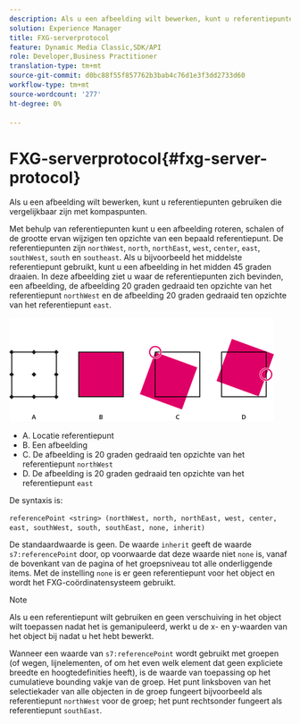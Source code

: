 ```yaml
---
description: Als u een afbeelding wilt bewerken, kunt u referentiepunten gebruiken die vergelijkbaar zijn met kompaspunten.
solution: Experience Manager
title: FXG-serverprotocol
feature: Dynamic Media Classic,SDK/API
role: Developer,Business Practitioner
translation-type: tm+mt
source-git-commit: d0bc88f55f857762b3bab4c76d1e3f3dd2733d60
workflow-type: tm+mt
source-wordcount: '277'
ht-degree: 0%

---
```



# FXG-serverprotocol{#fxg-server-protocol}

Als u een afbeelding wilt bewerken, kunt u referentiepunten gebruiken die vergelijkbaar zijn met kompaspunten.

Met behulp van referentiepunten kunt u een afbeelding roteren, schalen of de grootte ervan wijzigen ten opzichte van een bepaald referentiepunt. De referentiepunten zijn `northWest`, `north`, `northEast`, `west`, `center`, `east`, `southWest`, `south` en `southeast`. Als u bijvoorbeeld het middelste referentiepunt gebruikt, kunt u een afbeelding in het midden 45 graden draaien. In deze afbeelding ziet u waar de referentiepunten zich bevinden, een afbeelding, de afbeelding 20 graden gedraaid ten opzichte van het referentiepunt `northWest` en de afbeelding 20 graden gedraaid ten opzichte van het referentiepunt `east`.

![](assets/wp_ref_points.png)

* A. Locatie referentiepunt
* B. Een afbeelding
* C. De afbeelding is 20 graden gedraaid ten opzichte van het referentiepunt `northWest`
* D. De afbeelding is 20 graden gedraaid ten opzichte van het referentiepunt `east`

De syntaxis is:

`referencePoint <string> (northWest, north, northEast, west, center, east, southWest, south, southEast, none, inherit)`

De standaardwaarde is geen. De waarde `inherit` geeft de waarde `s7:referencePoint` door, op voorwaarde dat deze waarde niet `none` is, vanaf de bovenkant van de pagina of het groepsniveau tot alle onderliggende items. Met de instelling `none` is er geen referentiepunt voor het object en wordt het FXG-coördinatensysteem gebruikt.

>[!NOTE]
>
>Als u een referentiepunt wilt gebruiken en geen verschuiving in het object wilt toepassen nadat het is gemanipuleerd, werkt u de x- en y-waarden van het object bij nadat u het hebt bewerkt.

Wanneer een waarde van `s7:referencePoint` wordt gebruikt met groepen (of wegen, lijnelementen, of om het even welk element dat geen expliciete breedte en hoogtedefinities heeft), is de waarde van toepassing op het cumulatieve bounding vakje van de groep. Het punt linksboven van het selectiekader van alle objecten in de groep fungeert bijvoorbeeld als referentiepunt `northWest` voor de groep; het punt rechtsonder fungeert als referentiepunt `southEast`.

